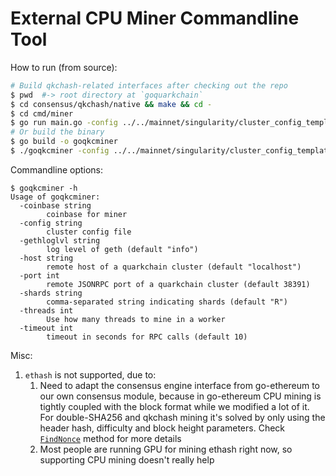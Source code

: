 # External CPU Miner Commandline Tool

How to run (from source):

```bash
# Build qkchash-related interfaces after checking out the repo
$ pwd  #-> root directory at `goquarkchain`
$ cd consensus/qkchash/native && make && cd -
$ cd cmd/miner
$ go run main.go -config ../../mainnet/singularity/cluster_config_template.json -shards 1,393217 -host <ip>
# Or build the binary
$ go build -o goqkcminer
$ ./goqkcminer -config ../../mainnet/singularity/cluster_config_template.json -shards 1,393217 -host <ip>
```

Commandline options:

```text
$ goqkcminer -h
Usage of goqkcminer:
  -coinbase string
        coinbase for miner
  -config string
        cluster config file
  -gethloglvl string
        log level of geth (default "info")
  -host string
        remote host of a quarkchain cluster (default "localhost")
  -port int
        remote JSONRPC port of a quarkchain cluster (default 38391)
  -shards string
        comma-separated string indicating shards (default "R")
  -threads int
        Use how many threads to mine in a worker
  -timeout int
        timeout in seconds for RPC calls (default 10)
```

Misc:

1. `ethash` is not supported, due to:
    1. Need to adapt the consensus engine interface from go-ethereum to our own consensus module, because in go-ethereum CPU mining is tightly coupled with the block format while we modified a lot of it. For double-SHA256 and qkchash mining it's solved by only using the header hash, difficulty and block height parameters. Check [`FindNonce`](https://github.com/QuarkChain/goquarkchain/blob/e44e64f8b482b893c797d84e63fd70eb05f0c837/consensus/consensus.go#L72) method for more details
    2. Most people are running GPU for mining ethash right now, so supporting CPU mining doesn't really help
